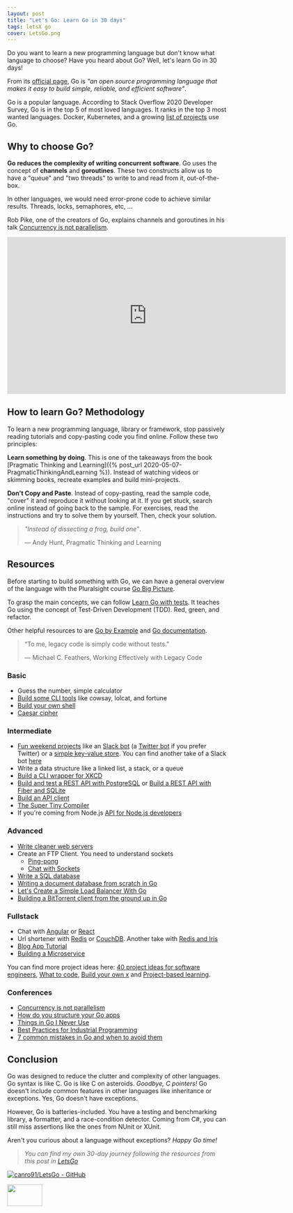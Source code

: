 ```yaml
---
layout: post
title: "Let's Go: Learn Go in 30 days"
tags: letsX go
cover: LetsGo.png
---
```


Do you want to learn a new programming language but don't know what language to choose? Have you heard about Go? Well, let's learn Go in 30 days!

From its [official page](https://golang.org/), Go is _"an open source programming language that makes it easy to build simple, reliable, and efficient software"_. 

Go is a popular language. According to Stack Overflow 2020 Developer Survey, Go is in the top 5 of most loved languages. It ranks in the top 3 most wanted languages. Docker, Kubernetes, and a growing [list of projects](https://github.com/golang/go/wiki/GoUsers) use Go.

## Why to choose Go?

**Go reduces the complexity of writing concurrent software**. Go uses the concept of **channels** and **goroutines**. These two constructs allow us to have a "queue" and "two threads" to write to and read from it, out-of-the-box.

In other languages, we would need error-prone code to achieve similar results. Threads, locks, semaphores, etc, ...

Rob Pike, one of the creators of Go, explains channels and goroutines in his talk [Concurrency is not parallelism](https://blog.golang.org/waza-talk).

<div class="video-container">
<iframe src="https://www.youtube-nocookie.com/embed/oV9rvDllKEg?rel=0&fs=0" width="640" height="360" frameborder="0"></iframe>
</div>

## How to learn Go? Methodology

To learn a new programming language, library or framework, stop passively reading tutorials and copy-pasting code you find online. Follow these two principles:

**Learn something by doing**. This is one of the takeaways from the book [Pragmatic Thinking and Learning]({% post_url 2020-05-07-PragmaticThinkingAndLearning %}). Instead of watching videos or skimming books, recreate examples and build mini-projects.

**Don't Copy and Paste**. Instead of copy-pasting, read the sample code, "cover" it and reproduce it without looking at it. If you get stuck, search online instead of going back to the sample. For exercises, read the instructions and try to solve them by yourself. Then, check your solution.

> _"Instead of dissecting a frog, build one"_.
> 
>  ― Andy Hunt, Pragmatic Thinking and Learning

## Resources

Before starting to build something with Go, we can have a general overview of the language with the Pluralsight course [Go Big Picture](https://app.pluralsight.com/library/courses/go-big-picture/table-of-contents).

To grasp the main concepts, we can follow [Learn Go with tests](https://github.com/quii/learn-go-with-tests). It teaches Go using the concept of Test-Driven Development (TDD). Red, green, and refactor.

Other helpful resources to are [Go by Example](https://gobyexample.com/) and [Go documentation](https://golang.org/doc/).

> “To me, legacy code is simply code without tests.”
> 
> ― Michael C. Feathers, Working Effectively with Legacy Code

### Basic

* Guess the number, simple calculator
* [Build some CLI tools](https://github.com/danistefanovic/build-your-own-x#build-your-own-command-line-tool) like cowsay, lolcat, and fortune
* [Build your own shell](https://github.com/danistefanovic/build-your-own-x#build-your-own-shell)
* [Caesar cipher](https://en.wikipedia.org/wiki/Caesar_cipher)

### Intermediate

* [Fun weekend projects](https://www.opsdash.com/blog/fun-weekend-projects-golang.html) like an [Slack bot](https://www.opsdash.com/blog/slack-bot-in-golang.html) (a [Twitter bot](https://tutorialedge.net/golang/writing-a-twitter-bot-golang/) if you prefer Twitter) or a [simple key-value store](https://www.opsdash.com/blog/persistent-key-value-store-golang.html). You can find another take of a Slack bot [here](https://chrisrng.svbtle.com/building-a-slack-bot-in-golang)
* Write a data structure like a linked list, a stack, or a queue
* [Build a CLI wrapper for XKCD](https://eryb.space/2020/05/27/diving-into-go-by-building-a-cli-application.html)
* [Build and test a REST API with PostgreSQL](https://semaphoreci.com/community/tutorials/building-and-testing-a-rest-api-in-go-with-gorilla-mux-and-postgresql) or [Build a REST API with Fiber and SQLite](https://tutorialedge.net/golang/basic-rest-api-go-fiber/)
* [Build an API client](https://blog.gopheracademy.com/advent-2019/api-clients-humans/)
* [The Super Tiny Compiler](https://github.com/hazbo/the-super-tiny-compiler)
* If you're coming from Node.js [API for Node.js developers](https://www.youtube.com/playlist?list=PLzQWIQOqeUSPFPVfticl-CsmUv82Gb5W-) 

### Advanced

* [Write cleaner web servers](https://dev.to/chidiwilliams/writing-cleaner-go-web-servers-3oe4)
* Create an FTP Client. You need to understand sockets
    * [Ping-pong](https://gist.github.com/kenshinx/5796276)
    * [Chat with Sockets](https://www.thepolyglotdeveloper.com/2017/05/network-sockets-with-the-go-programming-language/)
* [Write a SQL database](http://notes.eatonphil.com/database-basics.html)
* [Writing a document database from scratch in Go](https://notes.eatonphil.com/documentdb.html)
* [Let's Create a Simple Load Balancer With Go](https://kasvith.github.io/posts/lets-create-a-simple-lb-go/)
* [Building a BitTorrent client from the ground up in Go](https://blog.jse.li/posts/torrent/)

### Fullstack

* Chat with [Angular](https://www.thepolyglotdeveloper.com/2016/12/create-real-time-chat-app-golang-angular-2-websockets/) or [React](https://tutorialedge.net/projects/chat-system-in-go-and-react/)
* Url shortener with [Redis](http://bindersfullofcode.com/2019/02/12/golang-url-shortener.html) or [CouchDB](https://www.thepolyglotdeveloper.com/2016/12/create-a-url-shortener-with-golang-and-couchbase-nosql/). Another take with [Redis and Iris](https://www.kieranajp.uk/articles/build-url-shortener-api-golang/)
* [Blog App Tutorial](https://www.youtube.com/channel/UCL8dTpgXgQKtKGp45dke1fg)
* [Building a Microservice](https://www.youtube.com/playlist?list=PLmD8u-IFdreyh6EUfevBcbiuCKzFk0EW_)

You can find more project ideas here: [40 project ideas for software engineers](https://www.codementor.io/@npostolovski/40-side-project-ideas-for-software-engineers-g8xckyxef), [What to code](https://what-to-code.com/), [Build your own x](https://github.com/danistefanovic/build-your-own-x) and [Project-based learning](https://github.com/tuvtran/project-based-learning#go).

### Conferences

* [Concurrency is not parallelism](https://blog.golang.org/waza-talk)
* [How do you structure your Go apps](https://www.youtube.com/watch?v=oL6JBUk6tj0)
* [Things in Go I Never Use](https://www.youtube.com/watch?v=5DVV36uqQ4E)
* [Best Practices for Industrial Programming](https://www.youtube.com/watch?v=PTE4VJIdHPg)
* [7 common mistakes in Go and when to avoid them](https://www.youtube.com/watch?v=29LLRKIL_TI)

## Conclusion

Go was designed to reduce the clutter and complexity of other languages. Go syntax is like C. Go is like C on asteroids. _Goodbye, C pointers!_ Go doesn't include common features in other languages like inheritance or exceptions. Yes, Go doesn't have exceptions.

However, Go is batteries-included. You have a testing and benchmarking library, a formatter, and a race-condition detector. Coming from C#, you can still miss assertions like the ones from NUnit or XUnit.

Aren't you curious about a language without exceptions? _Happy Go time!_

> _You can find my own 30-day journey following the resources from this post in [LetsGo](https://github.com/canro91/LetsGo)_

[![canro91/LetsGo - GitHub](https://gh-card.dev/repos/canro91/LetsGo.svg)](https://github.com/canro91/LetsGo)

<img src="https://go.dev/images/gophers/pilot-bust.svg" width="80" height="50" />
